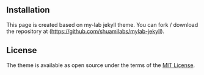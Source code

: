## Installation

This page is created based on my-lab jekyll theme. You can fork / download the repository at (https://github.com/shuamilabs/mylab-jekyll).


## License

The theme is available as open source under the terms of the [MIT License](https://opensource.org/licenses/MIT).